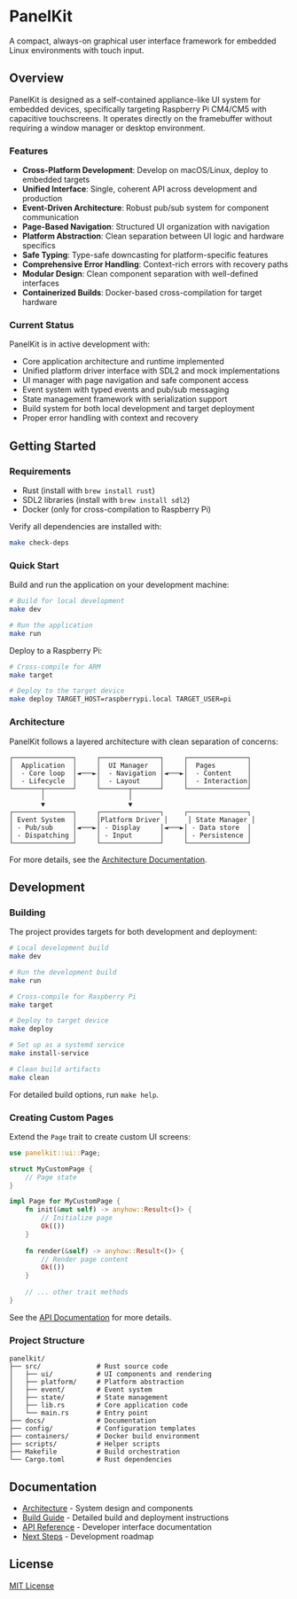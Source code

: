 # PanelKit

A compact, always-on graphical user interface framework for embedded Linux environments with touch input.

## Overview

PanelKit is designed as a self-contained appliance-like UI system for embedded devices, specifically targeting Raspberry Pi CM4/CM5 with capacitive touchscreens. It operates directly on the framebuffer without requiring a window manager or desktop environment.

### Features

- **Cross-Platform Development**: Develop on macOS/Linux, deploy to embedded targets
- **Unified Interface**: Single, coherent API across development and production
- **Event-Driven Architecture**: Robust pub/sub system for component communication
- **Page-Based Navigation**: Structured UI organization with navigation
- **Platform Abstraction**: Clean separation between UI logic and hardware specifics
- **Safe Typing**: Type-safe downcasting for platform-specific features
- **Comprehensive Error Handling**: Context-rich errors with recovery paths
- **Modular Design**: Clean component separation with well-defined interfaces
- **Containerized Builds**: Docker-based cross-compilation for target hardware

### Current Status

PanelKit is in active development with:

- Core application architecture and runtime implemented
- Unified platform driver interface with SDL2 and mock implementations
- UI manager with page navigation and safe component access
- Event system with typed events and pub/sub messaging
- State management framework with serialization support
- Build system for both local development and target deployment
- Proper error handling with context and recovery

## Getting Started

### Requirements

- Rust (install with `brew install rust`)
- SDL2 libraries (install with `brew install sdl2`)
- Docker (only for cross-compilation to Raspberry Pi)

Verify all dependencies are installed with:

```bash
make check-deps
```

### Quick Start

Build and run the application on your development machine:

```bash
# Build for local development
make dev

# Run the application
make run
```

Deploy to a Raspberry Pi:

```bash
# Cross-compile for ARM
make target

# Deploy to the target device
make deploy TARGET_HOST=raspberrypi.local TARGET_USER=pi
```

### Architecture

PanelKit follows a layered architecture with clean separation of concerns:

```
┌───────────────┐     ┌───────────────┐     ┌───────────────┐
│  Application  │     │  UI Manager   │     │  Pages        │
│  - Core loop  │◄───►│  - Navigation │◄───►│  - Content    │
│  - Lifecycle  │     │  - Layout     │     │  - Interaction│
└───────┬───────┘     └───────┬───────┘     └───────────────┘
        │                     │
        ▼                     ▼
┌───────────────┐     ┌───────────────┐     ┌───────────────┐
│ Event System  │     │Platform Driver │     │ State Manager │
│ - Pub/sub     │◄───►│ - Display     │◄───►│ - Data store  │
│ - Dispatching │     │ - Input       │     │ - Persistence │
└───────────────┘     └───────────────┘     └───────────────┘
```

For more details, see the [Architecture Documentation](docs/ARCHITECTURE.md).

## Development

### Building

The project provides targets for both development and deployment:

```bash
# Local development build
make dev

# Run the development build
make run

# Cross-compile for Raspberry Pi
make target

# Deploy to target device
make deploy

# Set up as a systemd service
make install-service

# Clean build artifacts
make clean
```

For detailed build options, run `make help`.

### Creating Custom Pages

Extend the `Page` trait to create custom UI screens:

```rust
use panelkit::ui::Page;

struct MyCustomPage {
    // Page state
}

impl Page for MyCustomPage {
    fn init(&mut self) -> anyhow::Result<()> {
        // Initialize page
        Ok(())
    }
    
    fn render(&self) -> anyhow::Result<()> {
        // Render page content
        Ok(())
    }
    
    // ... other trait methods
}
```

See the [API Documentation](docs/API.md) for more details.

### Project Structure

```
panelkit/
├── src/              # Rust source code
│   ├── ui/           # UI components and rendering
│   ├── platform/     # Platform abstraction
│   ├── event/        # Event system
│   ├── state/        # State management
│   ├── lib.rs        # Core application code
│   └── main.rs       # Entry point
├── docs/             # Documentation
├── config/           # Configuration templates
├── containers/       # Docker build environment
├── scripts/          # Helper scripts
├── Makefile          # Build orchestration
└── Cargo.toml        # Rust dependencies
```

## Documentation

- [Architecture](docs/ARCHITECTURE.md) - System design and components
- [Build Guide](docs/BUILD.md) - Detailed build and deployment instructions
- [API Reference](docs/API.md) - Developer interface documentation
- [Next Steps](docs/NEXT_STEPS.md) - Development roadmap

## License

[MIT License](LICENSE)